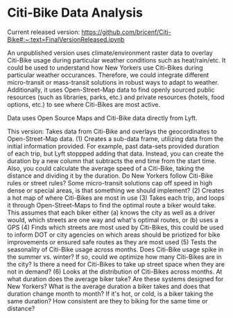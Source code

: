 # Citi-Bike Data Analysis

Current released version: https://github.com/bricenf/Citi-Bike#:~:text=FinalVersionReleased.ipynb

An unpublished version uses climate/environment raster data to overlay Citi-Bike usage during particular weather conditions such as heat/rain/etc. It could be used to understand how New Yorkers use Citi-Bikes during particular weather occurances. Therefore, we could integrate different micro-transit or mass-transit solutions in robust ways to adapt to weather. Additionally, it uses Open-Street-Map data to find openly sourced public resources (such as libraries, parks, etc.) and private resources (hotels, food options, etc.) to see where Citi-Bikes are most active. 

Data uses Open Source Maps and Citi-Bike data directly from Lyft. 

This version: Takes data from Citi-Bike and overlays the geocordinates to Open-Street-Map data. 
  (1) Creates a sub-data frame, utilizing data from the initial information provided. For example, past data-sets provided duration of each trip, but Lyft stoppped adding that data. Instead, you can create the duration by a new column that subtracts the end time from the start time. Also, you could calculate the average speed of a Citi-Bike, taking the distance and dividing it by the duration. Do New Yorkers follow Citi-Bike rules or street rules? Some micro-transit solutions cap off speed in high dense or special areas, is that something we should implement?
  (2) Creates a hot map of where Citi-Bikes are most in use
  (3) Takes each trip, and loops it through Open-Street-Maps to find the optimal route a biker would take. This assumes that each biker either (a) knows the city as well as a driver would, which streets are one way and what's optimal routes, or (b) uses a GPS
  (4) Finds which streets are most used by Citi-Bikes, this could be used to inform DOT or city agencies on which areas should be priotized for bike improvements or ensured safe routes as they are most used
  (5) Tests the seasonality of Citi-Bike usage across months. Does Citi-Bike usage spike in the summer vs. winter? If so, could we optimize how many Citi-Bikes are in the city? Is there a need for Citi-Bikes to take up street space when they are not in demand?
  (6) Looks at the distribution of Citi-Bikes across months. At what duration does the average biker take? Are these systems designed for New Yorkers? What is the average duration a biker takes and does that duration change month to month? If it's hot, or cold, is a biker taking the same duration? How consistent are they to biking for the same time or distance?
